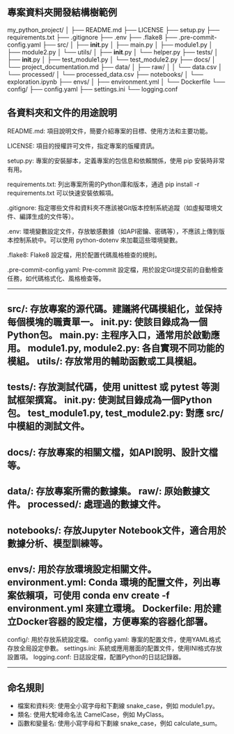## 專案資料夾開發結構樹範例

my_python_project/
│
├── README.md
├── LICENSE
├── setup.py
├── requirements.txt
├── .gitignore
├── .env
├── .flake8
├── .pre-commit-config.yaml
├── src/
│   ├── __init__.py
│   ├── main.py
│   ├── module1.py
│   ├── module2.py
│   └── utils/
│       ├── __init__.py
│       └── helper.py
├── tests/
│   ├── __init__.py
│   ├── test_module1.py
│   └── test_module2.py
├── docs/
│   └── project_documentation.md
├── data/
│   ├── raw/
│   │   └── data.csv
│   └── processed/
│       └── processed_data.csv
├── notebooks/
│   └── exploration.ipynb
├── envs/
│   ├── environment.yml
│   └── Dockerfile
└── config/
    ├── config.yaml
    ├── settings.ini
    └── logging.conf



## 各資料夾和文件的用途說明
README.md: 項目說明文件，簡要介紹專案的目標、使用方法和主要功能。

LICENSE: 項目的授權許可文件，指定專案的版權資訊。

setup.py: 專案的安裝腳本，定義專案的包信息和依賴關係，使用 pip 安裝時非常有用。

requirements.txt: 列出專案所需的Python庫和版本，通過 pip install -r requirements.txt 可以快速安裝依賴項。

.gitignore: 指定哪些文件和資料夾不應該被Git版本控制系統追蹤（如虛擬環境文件、編譯生成的文件等）。

.env: 環境變數設定文件，存放敏感數據（如API密鑰、密碼等），不應該上傳到版本控制系統中。可以使用 python-dotenv 來加載這些環境變數。

.flake8: Flake8 設定檔，用於配置代碼風格檢查的規則。

.pre-commit-config.yaml: Pre-commit 設定檔，用於設定Git提交前的自動檢查任務，如代碼格式化、風格檢查等。

--------------------------------------------------------------------------------------------------------------
src/: 存放專案的源代碼。建議將代碼模組化，並保持每個模塊的職責單一。
    __init__.py: 使該目錄成為一個Python包。
    main.py: 主程序入口，通常用於啟動應用。
    module1.py, module2.py: 各自實現不同功能的模組。
        utils/: 存放常用的輔助函數或工具模組。
--------------------------------------------------------------------------------------------------------------
tests/: 存放測試代碼，使用 unittest 或 pytest 等測試框架撰寫。
    __init__.py: 使測試目錄成為一個Python包。
    test_module1.py, test_module2.py: 對應 src/ 中模組的測試文件。
--------------------------------------------------------------------------------------------------------------
docs/: 存放專案的相關文檔，如API說明、設計文檔等。
--------------------------------------------------------------------------------------------------------------
data/: 存放專案所需的數據集。
    raw/: 原始數據文件。
    processed/: 處理過的數據文件。
--------------------------------------------------------------------------------------------------------------
notebooks/: 存放Jupyter Notebook文件，適合用於數據分析、模型訓練等。
--------------------------------------------------------------------------------------------------------------
envs/: 用於存放環境設定相關文件。
    environment.yml: Conda 環境的配置文件，列出專案依賴項，可使用 conda env create -f environment.yml 來建立環境。
    Dockerfile: 用於建立Docker容器的設定檔，方便專案的容器化部署。
--------------------------------------------------------------------------------------------------------------
config/: 用於存放系統設定檔。
    config.yaml: 專案的配置文件，使用YAML格式存放全局設定參數。
    settings.ini: 系統或應用層面的配置文件，使用INI格式存放設置項。
    logging.conf: 日誌設定檔，配置Python的日誌記錄器。

--------------------------------------------------------------------------------------------------------------
## 命名規則
- 檔案和資料夾: 使用全小寫字母和下劃線 snake_case，例如 module1.py。
- 類名: 使用大駝峰命名法 CamelCase，例如 MyClass。
- 函數和變量名: 使用小寫字母和下劃線 snake_case，例如 calculate_sum。

